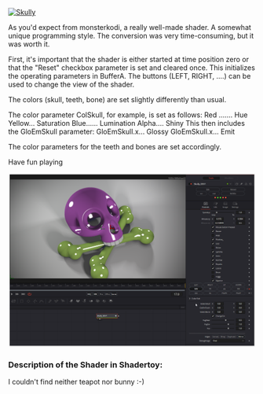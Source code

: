 [![Skully](Skully.gif)](Skully.md) <br>

As you'd expect from monsterkodi, a really well-made shader. A somewhat unique programming style. The conversion was very time-consuming, but it was worth it.

First, it's important that the shader is either started at time position zero or that the "Reset" checkbox parameter is set and cleared once. This initializes the operating parameters in BufferA. The buttons (LEFT, RIGHT, ....) can be used to change the view of the shader.

The colors (skull, teeth, bone) are set slightly differently than usual.

The color parameter ColSkull, for example, is set as follows:
Red ....... Hue
Yellow... Saturation
Blue...... Lumination
Alpha.... Shiny
This then includes the GloEmSkull parameter:
GloEmSkull.x... Glossy
GloEmSkull.x... Emit

The color parameters for the teeth and bones are set accordingly.

Have fun playing


[![Thumbnail](Skully_screenshot.png)](Skully.fuse)

### Description of the Shader in Shadertoy:
I couldn't find neither teapot nor bunny :-)
